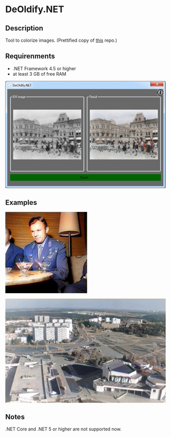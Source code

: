 # DeOldify.NET

## Description

Tool to colorize images. (Prettified copy of [this](https://github.com/ColorfulSoft/DeOldify.NET) repo.)

## Requirenments

- .NET Framework 4.5 or higher
- at least 3 GB of free RAM

![GUI](https://github.com/UI-Apps/mono-deoldify/blob/main/examples/ui.jpg)

## Examples

![Example1](https://github.com/UI-Apps/mono-deoldify/blob/main/examples/1.jpg)

![Example2](https://github.com/UI-Apps/mono-deoldify/blob/main/examples/2.jpg)

## Notes

.NET Core and .NET 5 or higher are not supported now.
